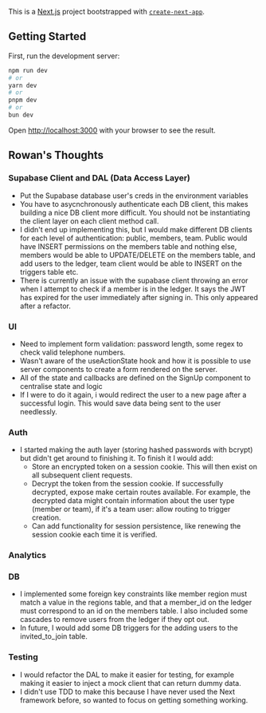 This is a [Next.js](https://nextjs.org/) project bootstrapped with [`create-next-app`](https://github.com/vercel/next.js/tree/canary/packages/create-next-app).

## Getting Started

First, run the development server:

```bash
npm run dev
# or
yarn dev
# or
pnpm dev
# or
bun dev
```

Open [http://localhost:3000](http://localhost:3000) with your browser to see the result.

## Rowan's Thoughts

### Supabase Client and DAL (Data Access Layer)
- Put the Supabase database user's creds in the environment variables
- You have to asycnchronously authenticate each DB client, this makes building a nice DB client more difficult. You should not be instantiating the client layer on each client method call.
- I didn't end up implementing this, but I would make different DB clients for each level of authentication: public, members, team. Public would have INSERT permissions on the members table and nothing else, members would be able to UPDATE/DELETE on the members table, and add users to the ledger, team client would be able to INSERT on the triggers table etc.
- There is currently an issue with the supabase client throwing an error when I attempt to check if a member is in the ledger. It says the JWT has expired for the user immediately after signing in. This only appeared after a refactor.

### UI
- Need to implement form validation: password length, some regex to check valid telephone numbers.
- Wasn't aware of the useActionState hook and how it is possible to use server components to create a form rendered on the server.
- All of the state and callbacks are defined on the SignUp component to centralise state and logic
- If I were to do it again, i would redirect the user to a new page after a successful login. This would save data being sent to the user needlessly.

### Auth
- I started making the auth layer (storing hashed passwords with bcrypt) but didn't get around to finishing it. To finish it I would add:
    - Store an encrypted token on a session cookie. This will then exist on all subsequent client requests.
    - Decrypt the token from the session cookie. If successfully decrypted, expose make certain routes available. For example, the decrypted data might contain information about the user type (member or team), if it's a team user: allow routing to trigger creation.
    - Can add functionality for session persistence, like renewing the session cookie each time it is verified.

### Analytics

### DB
- I implemented some foreign key constraints like member region must match a value in the regions table, and that a member_id on the ledger must correspond to an id on the members table. I also included some cascades to remove users from the ledger if they opt out.
- In future, I would add some DB triggers for the adding users to the invited_to_join table. 

### Testing
- I would refactor the DAL to make it easier for testing, for example making it easier to inject a mock client that can return dummy data.
- I didn't use TDD to make this because I have never used the Next framework before, so wanted to focus on getting something working.

